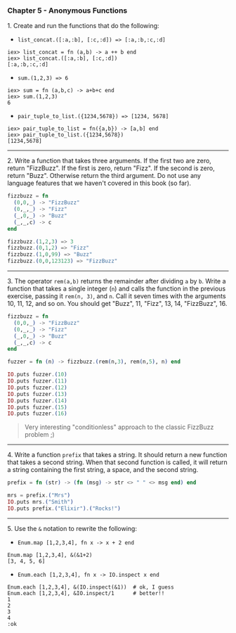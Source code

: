 ### Chapter 5 - Anonymous Functions

1\. Create and run the functions that do the following:
  - `list_concat.([:a,:b], [:c,:d]) => [:a,:b,:c,:d]`
```
iex> list_concat = fn (a,b) -> a ++ b end
iex> list_concat.([:a,:b], [:c,:d])
[:a,:b,:c,:d]
```
  - `sum.(1,2,3) => 6`
```
iex> sum = fn (a,b,c) -> a+b+c end
iex> sum.(1,2,3)
6
```
  - `pair_tuple_to_list.({1234,5678}) => [1234, 5678]`
```
iex> pair_tuple_to_list = fn({a,b}) -> [a,b] end
iex> pair_tuple_to_list.({1234,5678})
[1234,5678]
```
---
2\. Write a function that takes three arguments.  If the first two are zero, return "FizzBuzz".  If the first is zero, return "Fizz".  If the second is zero, return "Buzz".  Otherwise return the third argument.  Do not use any language features that we haven't covered in this book (so far).

```elixir
fizzbuzz = fn
  (0,0,_) -> "FizzBuzz"
  (0,_,_) -> "Fizz"
  (_,0,_) -> "Buzz"
  (_,_,c) -> c
end

fizzbuzz.(1,2,3) => 3
fizzbuzz.(0,1,2) => "Fizz"
fizzbuzz.(1,0,99) => "Buzz"
fizzbuzz.(0,0,123123) => "FizzBuzz"
```
---
3\. The operator `rem(a,b)` returns the remainder after dividing `a` by `b`.  Write a function that takes a single integer (`n`) and calls the function in the previous exercise, passing it `rem(n, 3)`, and `n`.  Call it seven times with the arguments 10, 11, 12, and so on.  You should get "Buzz", 11, "Fizz", 13, 14, "FizzBuzz", 16.

```elixir
fizzbuzz = fn
  (0,0,_) -> "FizzBuzz"
  (0,_,_) -> "Fizz"
  (_,0,_) -> "Buzz"
  (_,_,c) -> c
end

fuzzer = fn (n) -> fizzbuzz.(rem(n,3), rem(n,5), n) end

IO.puts fuzzer.(10)
IO.puts fuzzer.(11)
IO.puts fuzzer.(12)
IO.puts fuzzer.(13)
IO.puts fuzzer.(14)
IO.puts fuzzer.(15)
IO.puts fuzzer.(16)
```
> Very interesting "conditionless" approach to the classic FizzBuzz problem ;)

---
4\. Write a function `prefix` that takes a string.  It should return a new function that takes a second string.  When that second function is called, it will return a string containing the first string, a space, and the second string.

```elixir
prefix = fn (str) -> (fn (msg) -> str <> " " <> msg end) end

mrs = prefix.("Mrs")
IO.puts mrs.("Smith")
IO.puts prefix.("Elixir").("Rocks!")
```
---
5\. Use the `&` notation to rewrite the following:
  - `Enum.map [1,2,3,4], fn x -> x + 2 end`
  ```
  Enum.map [1,2,3,4], &(&1+2)
  [3, 4, 5, 6]
  ```
  - `Enum.each [1,2,3,4], fn x -> IO.inspect x end`
  ```
  Enum.each [1,2,3,4], &(IO.inspect(&1))  # ok, I guess
  Enum.each [1,2,3,4], &IO.inspect/1      # better!!
  1
  2
  3
  4
  :ok
  ```
